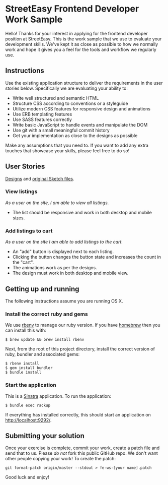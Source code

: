 # StreetEasy Frontend Developer Work Sample

Hello! Thanks for your interest in applying for the frontend developer position at StreetEasy. This is the work sample that we use to evaluate your development skills. We've kept it as close as possible to how we normally work and hope it gives you a feel for the tools and workflow we regularly use.

## Instructions

Use the existing application structure to deliver the requirements in the user stories below. Specifically we are evaluating your ability to:

* Write well structured and semantic HTML
* Structure CSS according to conventions or a styleguide
* Utilize modern CSS features for responsive design and animations
* Use ERB templating features
* Use SASS features correctly
* Write basic JavaScript to handle events and manipulate the DOM
* Use git with a small meaningful commit history
* Get your implementation as close to the designs as possible

Make any assumptions that you need to. If you want to add any extra touches that showcase your skills, please feel free to do so!

## User Stories

[Designs](http://s3.amazonaws.com/img-dev.streeteasy.com/nyc/documents/fe-ws/Front%20End%20Code%20Exercise%20r2.png) and [original Sketch files](http://img-dev.streeteasy.com.s3.amazonaws.com/nyc/documents/fe-ws/designexercise_r2_assets.zip).

### View listings

_As a user on the site, I am able to view all listings._

* The list should be responsive and work in both desktop and mobile sizes.

### Add listings to cart

_As a user on the site I am able to add listings to the cart._

* An "add" button is displayed next to each listing.
* Clicking the button changes the button state and increases the count in the "cart".
* The animations work as per the designs.
* The design must work in both desktop and mobile view.

## Getting up and running

The following instructions assume you are running OS X.

### Install the correct ruby and gems

We use [rbenv](https://github.com/rbenv/rbenv) to manage our ruby version. If you have [homebrew](http://brew.sh) then you can install this with:

```
$ brew update && brew install rbenv
```

Next, from the root of this project directory, install the correct version of ruby, bundler and associated gems:

```
$ rbenv install
$ gem install bundler
$ bundle install
```

### Start the application

This is a [Sinatra](http://www.sinatrarb.com/documentation.html) application. To run the application:

```
$ bundle exec rackup
```

If everything has installed correctly, this should start an application on [http://localhost:9292/](http://localhost:9292/).

## Submitting your solution

Once your exercise is complete, commit your work, create a patch file and send that to us. Please _do not_ fork this public GitHub repo. We don't want other people copying your work! To create the patch:

```
git format-patch origin/master --stdout > fe-ws-[your name].patch
```

Good luck and enjoy!
